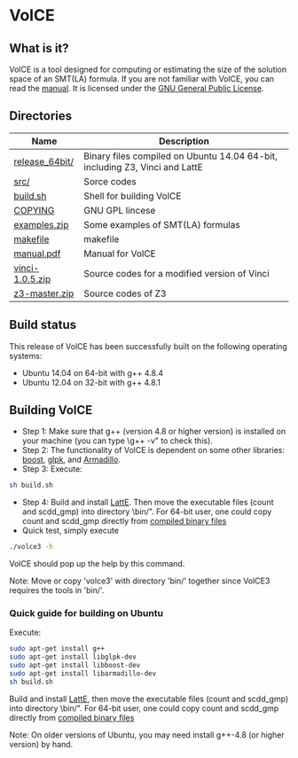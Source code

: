 # VolCE

## What is it?
VolCE is a tool designed for computing or estimating the size of the solution space of an SMT(LA) formula. If you are not familiar with VolCE, you can read the [manual](manual.pdf). It is licensed under the [GNU General Public License](COPYING).

## Directories
| Name           | Description   |
|  ------------- | ------------- |
| [release_64bit/](release_64bit/)	| Binary files compiled on Ubuntu 14.04 64-bit, including Z3, Vinci and LattE |
| [src/](src/) | Sorce codes |
| [build.sh](build.sh) | Shell for building VolCE |
| [COPYING](COPYING) | GNU GPL lincese |
| [examples.zip](examples.zip) | Some examples of SMT(LA) formulas |
| [makefile](makefile) | makefile |
| [manual.pdf](manual.pdf) | Manual for VolCE |
| [vinci-1.0.5.zip](vinci-1.0.5.zip) | Source codes for a modified version of Vinci |
| [z3-master.zip](z3-master.zip) | Source codes of Z3 |

## Build status
This release of VolCE has been successfully built on the following operating systems:
* Ubuntu 14.04 on 64-bit with g++ 4.8.4
* Ubuntu 12.04 on 32-bit with g++ 4.8.1

## Building VolCE
* Step 1: Make sure that g++ (version 4.8 or higher version) is installed on your machine (you can type \g++ -v" to check this).
* Step 2: The functionality of VolCE is dependent on some other libraries: [boost](http://www.boost.org/), [glpk](http://www.gnu.org/software/glpk/), and [Armadillo](http://arma.sourceforge.net/).
* Step 3: Execute:
```bash
sh build.sh
```
* Step 4: Build and install [LattE](https://www.math.ucdavis.edu/~latte/). Then move the executable files (count and scdd\_gmp) into directory \bin/". For 64-bit user, one could copy count and scdd\_gmp directly from [compiled binary files](release_64bit/volce3_release_64bit.zip)
* Quick test, simply execute
```bash
./volce3 -h
```
VolCE should pop up the help by this command.

Note: Move or copy 'volce3' with directory 'bin/' together since VolCE3 requires the tools in 'bin/'.

### Quick guide for building on Ubuntu

Execute:

```bash
sudo apt-get install g++
sudo apt-get install libglpk-dev
sudo apt-get install libboost-dev
sudo apt-get install libarmadillo-dev
sh build.sh
```

Build and install [LattE](https://www.math.ucdavis.edu/~latte/), then move the executable files (count and
scdd\_gmp) into directory \bin/". For 64-bit user, one could copy count and scdd\_gmp directly from [compiled binary files](release_64bit/volce3_release_64bit.zip)

Note: On older versions of Ubuntu, you may need install g++-4.8 (or higher version) by hand.





